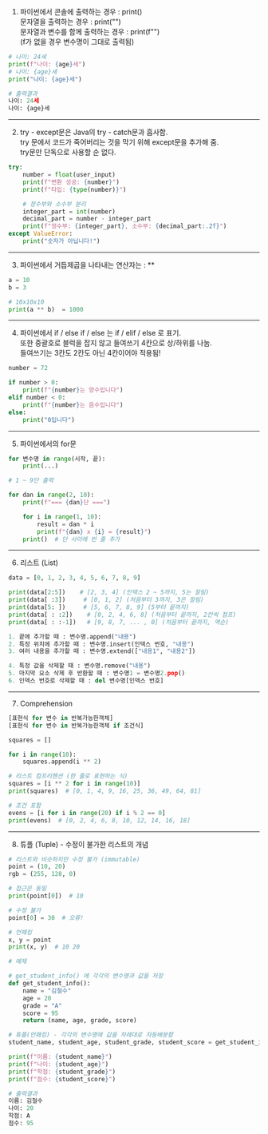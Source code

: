 1. 파이썬에서 콘솔에 출력하는 경우 : print()  
   문자열을 출력하는 경우 : print("")  
   문자열과 변수를 함께 출력하는 경우 : print(f"")  
   (f가 없을 경우 변수명이 그대로 출력됨)

```py
# 나이: 24세
print(f"나이: {age}세")
# 나이: {age}세
print("나이: {age}세")
```

```py
# 출력결과
나이: 24세
나이: {age}세
```

---

2. try - except문은 Java의 try - catch문과 흡사함.  
   try 문에서 코드가 죽어버리는 것을 막기 위해 except문을 추가해 줌.  
   try문만 단독으로 사용할 순 없다.

```py
try:
    number = float(user_input)
    print(f"변환 성공: {number}")
    print(f"타입: {type(number)}")

    # 정수부와 소수부 분리
    integer_part = int(number)
    decimal_part = number - integer_part
    print(f"정수부: {integer_part}, 소수부: {decimal_part:.2f}")
except ValueError:
    print("숫자가 아닙니다!")
```

---

3. 파이썬에서 거듭제곱을 나타내는 연산자는 : \*\*

```py
a = 10
b = 3

# 10x10x10
print(a ** b)  = 1000
```

---

4. 파이썬에서 if / else if / else 는 if / elif / else 로 표기.  
   또한 중괄호로 블럭을 잡지 않고 들여쓰기 4칸으로 상/하위를 나눔.  
   들여쓰기는 3칸도 2칸도 아닌 4칸이어야 적용됨!

```py
number = 72

if number > 0:
    print(f"{number}는 양수입니다")
elif number < 0:
    print(f"{number}는 음수입니다")
else:
    print("0입니다")
```

---

5.  파이썬에서의 for문

```py
for 변수명 in range(시작, 끝):
    print(...)
```

```py
# 1 ~ 9단 출력

for dan in range(2, 10):
    print(f"=== {dan}단 ===")

    for i in range(1, 10):
        result = dan * i
        print(f"{dan} x {i} = {result}")
    print()  # 단 사이에 빈 줄 추가
```

---

6. 리스트 (List)

```py
data = [0, 1, 2, 3, 4, 5, 6, 7, 8, 9]

print(data[2:5])    # [2, 3, 4] (인덱스 2 ~ 5까지, 5는 잘림)
print(data[ :3])     # [0, 1, 2] (처음부터 3까지, 3은 잘림)
print(data[5: ])     # [5, 6, 7, 8, 9] (5부터 끝까지)
print(data[ : :2])    # [0, 2, 4, 6, 8] (처음부터 끝까지, 2칸씩 점프)
print(data[ : :-1])   # [9, 8, 7, ... , 0] (처음부터 끝까지, 역순)
```

```py
1. 끝에 추가할 때 : 변수명.append("내용")
2. 특정 위치에 추가할 때 : 변수명.insert(인덱스 번호, "내용")
3. 여러 내용을 추가할 때 : 변수명.extend(["내용1", "내용2"])

4. 특정 값을 삭제할 때 : 변수명.remove("내용")
5. 마지막 요소 삭제 후 반환할 때 : 변수명1 = 변수명2.pop()
6. 인덱스 번호로 삭제할 때 : del 변수명[인덱스 번호]
```

---

7. Comprehension

```py
[표현식 for 변수 in 반복가능한객체]
[표현식 for 변수 in 반복가능한객체 if 조건식]
```

```py
squares = []

for i in range(10):
    squares.append(i ** 2)

# 리스트 컴프리헨션 (한 줄로 표현하는 식)
squares = [i ** 2 for i in range(10)]
print(squares)  # [0, 1, 4, 9, 16, 25, 36, 49, 64, 81]

# 조건 포함
evens = [i for i in range(20) if i % 2 == 0]
print(evens)  # [0, 2, 4, 6, 8, 10, 12, 14, 16, 18]
```

---

8. 튜플 (Tuple) - 수정이 불가한 리스트의 개념

```py
# 리스트와 비슷하지만 수정 불가 (immutable)
point = (10, 20)
rgb = (255, 128, 0)

# 접근은 동일
print(point[0])  # 10

# 수정 불가
point[0] = 30  # 오류!

# 언패킹
x, y = point
print(x, y)  # 10 20
```

```py
# 예제

# get_student_info() 에 각각의 변수명과 값을 저장
def get_student_info():
    name = "김철수"
    age = 20
    grade = "A"
    score = 95
    return (name, age, grade, score)

# 튜플(언패킹) - 각각의 변수명에 값을 차례대로 자동배분함
student_name, student_age, student_grade, student_score = get_student_info()

print(f"이름: {student_name}")
print(f"나이: {student_age}")
print(f"학점: {student_grade}")
print(f"점수: {student_score}")
```

```py
# 출력결과
이름: 김철수
나이: 20
학점: A
점수: 95
```
